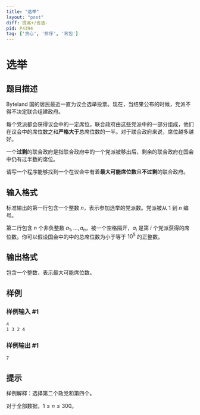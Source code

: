 ```yaml
---
title: "选举"
layout: "post"
diff: 提高+/省选-
pid: P4394
tag: ['贪心', '排序', '背包']
---
```

# 选举
## 题目描述

Byteland 国的居民最近一直为议会选举投票。现在，当结果公布的时候，党派不得不决定联合组建政府。 

每个党派都会获得议会中的一定席位。联合政府由这些党派中的一部分组成，他们在议会中的席位数之和**严格大于**总席位数的一半。对于联合政府来说，席位越多越好。

一个**过剩**的联合政府是指联合政府中的一个党派被移出后，剩余的联合政府在国会中仍有过半数的席位。

请写一个程序能够找到一个在议会中有着**最大可能席位数**且**不过剩**的联合政府。
## 输入格式

标准输出的第一行包含一个整数 $n$，表示参加选举的党派数。党派被从 $1$ 到 $n$ 编号。

第二行包含 $n$ 个非负整数 $a_1,\dots ,a_n$，被一个空格隔开，$a_i$ 是第 $i$ 个党派获得的席位数。你可以假设国会中的中的总席位数为小于等于 $10^5$ 的正整数。
## 输出格式

包含一个整数，表示最大可能席位数。
## 样例

### 样例输入 #1
```
4
1 3 2 4
```
### 样例输出 #1
```
7
```
## 提示

样例解释：选择第二个政党和第四个。

对于全部数据，$1\le n\le 300$。
